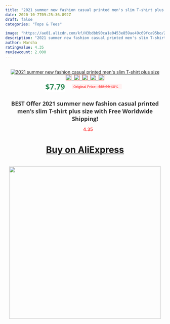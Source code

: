 ```yaml
---
title: "2021 summer new fashion casual printed men's slim T-shirt plus size"
date: 2020-10-7T09:25:36.892Z
draft: false
categories: "Tops & Tees"

image: "https://ae01.alicdn.com/kf/H3bdbb90ca1e0453e859ae49c69fca95bo/2021-summer-new-fashion-casual-printed-men-s-slim-T-shirt-plus-size.jpg"
description: "2021 summer new fashion casual printed men's slim T-shirt plus size"
author: Marsha
ratingvalue: 4.35
reviewcount: 2.000
---
```

<br>
<div style="text-align: center;">
<a href="https://s.click.aliexpress.com/e/_AkxNG1" target="_blank" rel="nofollow noopener noreferrer"><img alt="2021 summer new fashion casual printed men's slim T-shirt plus size" class="magnifier-image" src="https://ae01.alicdn.com/kf/H3bdbb90ca1e0453e859ae49c69fca95bo/2021-summer-new-fashion-casual-printed-men-s-slim-T-shirt-plus-size.jpg_640x640.jpg">
<br>
<img style="border:1px solid salmon" src="https://ae01.alicdn.com/kf/H3bdbb90ca1e0453e859ae49c69fca95bo/2021-summer-new-fashion-casual-printed-men-s-slim-T-shirt-plus-size.jpg_120x120.jpg">&nbsp;&nbsp;<img style="border:1px solid salmon" src="https://ae01.alicdn.com/kf/H19a51f83125a45e886ef7005ba2d341fn/2021-summer-new-fashion-casual-printed-men-s-slim-T-shirt-plus-size.jpg_120x120.jpg">&nbsp;&nbsp;<img style="border:1px solid salmon" src="https://ae01.alicdn.com/kf/H5fe31d47958f47e5a4e47818b3dcfbe99/2021-summer-new-fashion-casual-printed-men-s-slim-T-shirt-plus-size.jpg_120x120.jpg">&nbsp;&nbsp;<img style="border:1px solid salmon" src="https://ae01.alicdn.com/kf/H1454552d7fdb49de925989e890f31af23/2021-summer-new-fashion-casual-printed-men-s-slim-T-shirt-plus-size.jpg_120x120.jpg">&nbsp;&nbsp;<img style="border:1px solid salmon" src="https://ae01.alicdn.com/kf/Hb5dede43b6e74d77b53f2e0870a48524J/2021-summer-new-fashion-casual-printed-men-s-slim-T-shirt-plus-size.jpg_120x120.jpg"></a></div><br0>
<div style="text-align: center;"><span style="background-color: white; border: 0px; box-sizing: border-box; color: seagreen; display: inline-block; font-family: &quot;open sans&quot; , &quot;arial&quot; , &quot;helvetica&quot; , sans-serif , &quot;heiti&quot;; font-size: 24px; font-stretch: inherit; font-weight: 700; line-height: inherit; margin: 0px 10px 0px 0px; padding: 0px; vertical-align: middle;">$7.79 </span>
<span style="background: rgb(255 , 241 , 241); border-radius: 3px; border: 0px; box-sizing: border-box; color: #ff4747; display: inline-block; font-family: inherit; font-size: 12px; font-stretch: inherit; font-style: inherit; font-variant: inherit; font-weight: 600; line-height: inherit; margin: 0px; padding: 2px 5px; transform: scale(0.9); vertical-align: middle;">Original Price : <b style="text-decoration: line-through;">$12.99 </b> 40%&nbsp;&nbsp;</span></div>
<h1 style="color: #333333; display: inline-block; font-family: &quot;open sans&quot; , &quot;arial&quot; , &quot;helvetica&quot; , sans-serif , &quot;heiti&quot;; font-size: 18px; font-stretch: inherit; font-weight: 700; text-align: center;">BEST Offer 2021 summer new fashion casual printed men's slim T-shirt plus size with Free Worldwide Shipping!</h1>
<div style="color: #ff4747; text-align: center;">
<img src="https://4.bp.blogspot.com/-M0ZcTcb-5uY/XleCXlxnR4I/AAAAAAAAAEc/OrjgMkXV1oMQFaCRZj5HQwOCBcu3w1FegCPcBGAYYCw/s1600/star.png" style="height: 15px;">&nbsp;<b>4.35</b></div>
<div class="button_cont" align="center"><a class="buynow_a" href="https://s.click.aliexpress.com/e/_AkxNG1" target="_blank" rel="nofollow noopener noreferrer"><H1>Buy on AliExpress</H1></a></div><br>
<div class="separator" style="clear: both; text-align: center;">
<img src="https://lh3.googleusercontent.com/-pTy5HemUv9M/XlePHvY0dAI/AAAAAAAAAE4/0nX5iRUoIWY8eMW9Dpxeirr157OZliDIgCLcBGAsYHQ/s1600/badge.gif" width="480">
</div>
